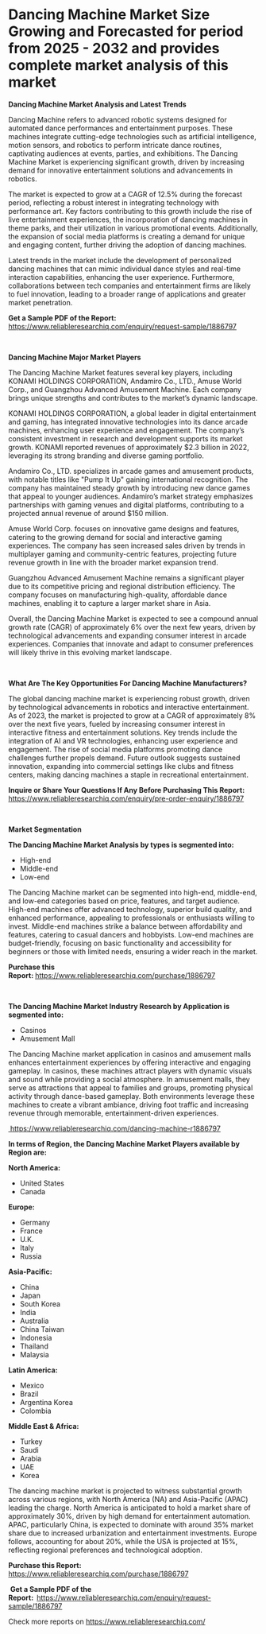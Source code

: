 <p><h1>Dancing Machine Market Size Growing and Forecasted for period from 2025 - 2032 and provides complete market analysis of this market</h1></p><p><strong>Dancing Machine Market Analysis and Latest Trends</strong></p>
<p><p>Dancing Machine refers to advanced robotic systems designed for automated dance performances and entertainment purposes. These machines integrate cutting-edge technologies such as artificial intelligence, motion sensors, and robotics to perform intricate dance routines, captivating audiences at events, parties, and exhibitions. The Dancing Machine Market is experiencing significant growth, driven by increasing demand for innovative entertainment solutions and advancements in robotics.</p><p>The market is expected to grow at a CAGR of 12.5% during the forecast period, reflecting a robust interest in integrating technology with performance art. Key factors contributing to this growth include the rise of live entertainment experiences, the incorporation of dancing machines in theme parks, and their utilization in various promotional events. Additionally, the expansion of social media platforms is creating a demand for unique and engaging content, further driving the adoption of dancing machines. </p><p>Latest trends in the market include the development of personalized dancing machines that can mimic individual dance styles and real-time interaction capabilities, enhancing the user experience. Furthermore, collaborations between tech companies and entertainment firms are likely to fuel innovation, leading to a broader range of applications and greater market penetration.</p></p>
<p><strong>Get a Sample PDF of the Report:&nbsp;</strong> <a href="https://www.reliableresearchiq.com/enquiry/request-sample/1886797?utm_campaign=2482&utm_medium=2&utm_source=Github&utm_content=ia&utm_term=20022025&utm_id=dancing-machine">https://www.reliableresearchiq.com/enquiry/request-sample/1886797</a></p>
<p>&nbsp;</p>
<p><strong>Dancing Machine Major Market Players</strong></p>
<p><p>The Dancing Machine Market features several key players, including KONAMI HOLDINGS CORPORATION, Andamiro Co., LTD., Amuse World Corp., and Guangzhou Advanced Amusement Machine. Each company brings unique strengths and contributes to the market’s dynamic landscape.</p><p>KONAMI HOLDINGS CORPORATION, a global leader in digital entertainment and gaming, has integrated innovative technologies into its dance arcade machines, enhancing user experience and engagement. The company’s consistent investment in research and development supports its market growth. KONAMI reported revenues of approximately $2.3 billion in 2022, leveraging its strong branding and diverse gaming portfolio.</p><p>Andamiro Co., LTD. specializes in arcade games and amusement products, with notable titles like "Pump It Up" gaining international recognition. The company has maintained steady growth by introducing new dance games that appeal to younger audiences. Andamiro’s market strategy emphasizes partnerships with gaming venues and digital platforms, contributing to a projected annual revenue of around $150 million.</p><p>Amuse World Corp. focuses on innovative game designs and features, catering to the growing demand for social and interactive gaming experiences. The company has seen increased sales driven by trends in multiplayer gaming and community-centric features, projecting future revenue growth in line with the broader market expansion trend.</p><p>Guangzhou Advanced Amusement Machine remains a significant player due to its competitive pricing and regional distribution efficiency. The company focuses on manufacturing high-quality, affordable dance machines, enabling it to capture a larger market share in Asia.</p><p>Overall, the Dancing Machine Market is expected to see a compound annual growth rate (CAGR) of approximately 6% over the next few years, driven by technological advancements and expanding consumer interest in arcade experiences. Companies that innovate and adapt to consumer preferences will likely thrive in this evolving market landscape.</p></p>
<p>&nbsp;</p>
<p><strong>What Are The Key Opportunities For Dancing Machine Manufacturers?</strong></p>
<p><p>The global dancing machine market is experiencing robust growth, driven by technological advancements in robotics and interactive entertainment. As of 2023, the market is projected to grow at a CAGR of approximately 8% over the next five years, fueled by increasing consumer interest in interactive fitness and entertainment solutions. Key trends include the integration of AI and VR technologies, enhancing user experience and engagement. The rise of social media platforms promoting dance challenges further propels demand. Future outlook suggests sustained innovation, expanding into commercial settings like clubs and fitness centers, making dancing machines a staple in recreational entertainment.</p></p>
<p><strong>Inquire or Share Your Questions If Any Before Purchasing This Report:</strong> <a href="https://www.reliableresearchiq.com/enquiry/pre-order-enquiry/1886797?utm_campaign=2482&utm_medium=2&utm_source=Github&utm_content=ia&utm_term=20022025&utm_id=dancing-machine">https://www.reliableresearchiq.com/enquiry/pre-order-enquiry/1886797</a></p>
<p>&nbsp;</p>
<p><strong>Market Segmentation</strong></p>
<p><strong>The Dancing Machine Market Analysis by types is segmented into:</strong></p>
<p><ul><li>High-end</li><li>Middle-end</li><li>Low-end</li></ul></p>
<p><p>The Dancing Machine market can be segmented into high-end, middle-end, and low-end categories based on price, features, and target audience. High-end machines offer advanced technology, superior build quality, and enhanced performance, appealing to professionals or enthusiasts willing to invest. Middle-end machines strike a balance between affordability and features, catering to casual dancers and hobbyists. Low-end machines are budget-friendly, focusing on basic functionality and accessibility for beginners or those with limited needs, ensuring a wider reach in the market.</p></p>
<p><strong>Purchase this Report:&nbsp;</strong><a href="https://www.reliableresearchiq.com/purchase/1886797?utm_campaign=2482&utm_medium=2&utm_source=Github&utm_content=ia&utm_term=20022025&utm_id=dancing-machine">https://www.reliableresearchiq.com/purchase/1886797</a></p>
<p>&nbsp;</p>
<p><strong>The Dancing Machine Market Industry Research by Application is segmented into:</strong></p>
<p><ul><li>Casinos</li><li>Amusement Mall</li></ul></p>
<p><p>The Dancing Machine market application in casinos and amusement malls enhances entertainment experiences by offering interactive and engaging gameplay. In casinos, these machines attract players with dynamic visuals and sound while providing a social atmosphere. In amusement malls, they serve as attractions that appeal to families and groups, promoting physical activity through dance-based gameplay. Both environments leverage these machines to create a vibrant ambiance, driving foot traffic and increasing revenue through memorable, entertainment-driven experiences.</p></p>
<p><a href="https://www.reliableresearchiq.com/dancing-machine-r1886797?utm_campaign=2482&utm_medium=2&utm_source=Github&utm_content=ia&utm_term=20022025&utm_id=dancing-machine">&nbsp;https://www.reliableresearchiq.com/dancing-machine-r1886797</a></p>
<p><strong>In terms of Region, the Dancing Machine Market Players available by Region are:</strong></p>
<p>
    <p> <strong> North America: </strong>
        <ul>
            <li>United States</li>
            <li>Canada</li>
        </ul>
        </p> 
    <p> <strong> Europe: </strong>
        <ul>
            <li>Germany</li>
            <li>France</li>
            <li>U.K.</li>
            <li>Italy</li>
            <li>Russia</li>
        </ul>
        </p> 
    <p> <strong> Asia-Pacific: </strong>
        <ul>
            <li>China</li>
            <li>Japan</li>
            <li>South Korea</li>
            <li>India</li>
            <li>Australia</li>
            <li>China Taiwan</li>
            <li>Indonesia</li>
            <li>Thailand</li>
            <li>Malaysia</li>
        </ul>
        </p> 
    <p> <strong> Latin America: </strong>
        <ul>
            <li>Mexico</li>
            <li>Brazil</li>
            <li>Argentina Korea</li>
            <li>Colombia</li>
        </ul>
        </p> 
    <p> <strong> Middle East & Africa: </strong>
        <ul>
            <li>Turkey</li>
            <li>Saudi</li>
            <li>Arabia</li>
            <li>UAE</li>
            <li>Korea</li>
        </ul>
    </p>
    </p>
<p><p>The dancing machine market is projected to witness substantial growth across various regions, with North America (NA) and Asia-Pacific (APAC) leading the charge. North America is anticipated to hold a market share of approximately 30%, driven by high demand for entertainment automation. APAC, particularly China, is expected to dominate with around 35% market share due to increased urbanization and entertainment investments. Europe follows, accounting for about 20%, while the USA is projected at 15%, reflecting regional preferences and technological adoption.</p></p>
<p><strong>Purchase this Report: </strong><a href="https://www.reliableresearchiq.com/purchase/1886797?utm_campaign=2482&utm_medium=2&utm_source=Github&utm_content=ia&utm_term=20022025&utm_id=dancing-machine">https://www.reliableresearchiq.com/purchase/1886797</a></p>
<p>&nbsp;<strong>Get a Sample PDF of the Report:&nbsp;&nbsp;</strong><a href="https://www.reliableresearchiq.com/enquiry/request-sample/1886797?utm_campaign=2482&utm_medium=2&utm_source=Github&utm_content=ia&utm_term=20022025&utm_id=dancing-machine">https://www.reliableresearchiq.com/enquiry/request-sample/1886797</a></p>
<p><strong></strong></p>
<p>Check more reports on <a href="https://www.reliableresearchiq.com/?utm_campaign=2482&utm_medium=2&utm_source=Github&utm_content=ia&utm_term=20022025&utm_id=dancing-machine">https://www.reliableresearchiq.com/</a></p>